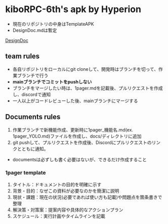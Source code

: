# kiboRPC-6th's apk by Hyperion
- 現在のリポジトリの中身はTemplateAPK
- DesignDoc.mdは暫定

[DesignDoc](docs/DesignDoc.md)

## team rules
- 各自リポジトリをローカルにgit cloneして、開発時はブランチを切って、作業ブランチで行う
- **mainブランチでコミットをpushしない**
- ブランチをマージしたい時は、1pager.mdを記載後、プルリクエストを作成し、discordで通知
- 一人以上がコードレビューした後、mainブランチにマージする

## Documents rules
1. 作業ブランチで新機能作成、更新時に1pager_機能名.md(ex. 1pager_YOLO.md)ファイルを作成し、docs/ディレクトリに追加
2. git pushして、プルリクエストを作成後、Discordにプルリクエストのリンクとともに通知。

- documentsは必ずしも書く必要はないが、できるだけ作成すること

### 1pager template 
1. タイトル：ドキュメントの目的を明確に示す
2. 背景・目的：なぜこの資料が必要なのかを簡潔に説明
3. 現状・課題：現在の状況(必要であれば使い方も記載)や問題点を箇条書きで整理
4. 解決策・対策案：提案内容や具体的なアクションプラン
5. スケジュール：実行計画やタイムラインを記載
